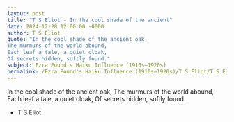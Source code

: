 ```yaml
---
layout: post
title: "T S Eliot - In the cool shade of the ancient"
date: 2024-12-28 12:00:00 -0000
author: T S Eliot
quote: "In the cool shade of the ancient oak,
The murmurs of the world abound,
Each leaf a tale, a quiet cloak,
Of secrets hidden, softly found."
subject: Ezra Pound's Haiku Influence (1910s–1920s)
permalink: /Ezra Pound's Haiku Influence (1910s–1920s)/T S Eliot/T S Eliot - In the cool shade of the ancient
---
```


In the cool shade of the ancient oak,
The murmurs of the world abound,
Each leaf a tale, a quiet cloak,
Of secrets hidden, softly found.

- T S Eliot
